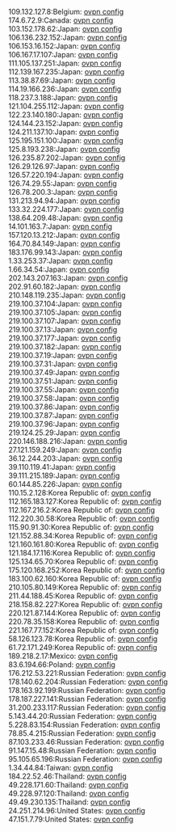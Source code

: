 109.132.127.8:Belgium: [ovpn config](vpn/109_132_127_8.ovpn)  
174.6.72.9:Canada: [ovpn config](vpn/174_6_72_9.ovpn)  
103.152.178.62:Japan: [ovpn config](vpn/103_152_178_62.ovpn)  
106.136.232.152:Japan: [ovpn config](vpn/106_136_232_152.ovpn)  
106.153.16.152:Japan: [ovpn config](vpn/106_153_16_152.ovpn)  
106.167.17.107:Japan: [ovpn config](vpn/106_167_17_107.ovpn)  
111.105.137.251:Japan: [ovpn config](vpn/111_105_137_251.ovpn)  
112.139.167.235:Japan: [ovpn config](vpn/112_139_167_235.ovpn)  
113.38.87.69:Japan: [ovpn config](vpn/113_38_87_69.ovpn)  
114.19.166.236:Japan: [ovpn config](vpn/114_19_166_236.ovpn)  
118.237.3.188:Japan: [ovpn config](vpn/118_237_3_188.ovpn)  
121.104.255.112:Japan: [ovpn config](vpn/121_104_255_112.ovpn)  
122.23.140.180:Japan: [ovpn config](vpn/122_23_140_180.ovpn)  
124.144.23.152:Japan: [ovpn config](vpn/124_144_23_152.ovpn)  
124.211.137.10:Japan: [ovpn config](vpn/124_211_137_10.ovpn)  
125.195.151.100:Japan: [ovpn config](vpn/125_195_151_100.ovpn)  
125.8.193.238:Japan: [ovpn config](vpn/125_8_193_238.ovpn)  
126.235.87.202:Japan: [ovpn config](vpn/126_235_87_202.ovpn)  
126.29.126.97:Japan: [ovpn config](vpn/126_29_126_97.ovpn)  
126.57.220.194:Japan: [ovpn config](vpn/126_57_220_194.ovpn)  
126.74.29.55:Japan: [ovpn config](vpn/126_74_29_55.ovpn)  
126.78.200.3:Japan: [ovpn config](vpn/126_78_200_3.ovpn)  
131.213.94.94:Japan: [ovpn config](vpn/131_213_94_94.ovpn)  
133.32.224.177:Japan: [ovpn config](vpn/133_32_224_177.ovpn)  
138.64.209.48:Japan: [ovpn config](vpn/138_64_209_48.ovpn)  
14.101.163.7:Japan: [ovpn config](vpn/14_101_163_7.ovpn)  
157.120.13.212:Japan: [ovpn config](vpn/157_120_13_212.ovpn)  
164.70.84.149:Japan: [ovpn config](vpn/164_70_84_149.ovpn)  
183.176.99.143:Japan: [ovpn config](vpn/183_176_99_143.ovpn)  
1.33.253.37:Japan: [ovpn config](vpn/1_33_253_37.ovpn)  
1.66.34.54:Japan: [ovpn config](vpn/1_66_34_54.ovpn)  
202.143.207.163:Japan: [ovpn config](vpn/202_143_207_163.ovpn)  
202.91.60.182:Japan: [ovpn config](vpn/202_91_60_182.ovpn)  
210.148.119.235:Japan: [ovpn config](vpn/210_148_119_235.ovpn)  
219.100.37.104:Japan: [ovpn config](vpn/219_100_37_104.ovpn)  
219.100.37.105:Japan: [ovpn config](vpn/219_100_37_105.ovpn)  
219.100.37.107:Japan: [ovpn config](vpn/219_100_37_107.ovpn)  
219.100.37.13:Japan: [ovpn config](vpn/219_100_37_13.ovpn)  
219.100.37.177:Japan: [ovpn config](vpn/219_100_37_177.ovpn)  
219.100.37.182:Japan: [ovpn config](vpn/219_100_37_182.ovpn)  
219.100.37.19:Japan: [ovpn config](vpn/219_100_37_19.ovpn)  
219.100.37.31:Japan: [ovpn config](vpn/219_100_37_31.ovpn)  
219.100.37.49:Japan: [ovpn config](vpn/219_100_37_49.ovpn)  
219.100.37.51:Japan: [ovpn config](vpn/219_100_37_51.ovpn)  
219.100.37.55:Japan: [ovpn config](vpn/219_100_37_55.ovpn)  
219.100.37.58:Japan: [ovpn config](vpn/219_100_37_58.ovpn)  
219.100.37.86:Japan: [ovpn config](vpn/219_100_37_86.ovpn)  
219.100.37.87:Japan: [ovpn config](vpn/219_100_37_87.ovpn)  
219.100.37.96:Japan: [ovpn config](vpn/219_100_37_96.ovpn)  
219.124.25.29:Japan: [ovpn config](vpn/219_124_25_29.ovpn)  
220.146.188.216:Japan: [ovpn config](vpn/220_146_188_216.ovpn)  
27.121.159.249:Japan: [ovpn config](vpn/27_121_159_249.ovpn)  
36.12.244.203:Japan: [ovpn config](vpn/36_12_244_203.ovpn)  
39.110.119.41:Japan: [ovpn config](vpn/39_110_119_41.ovpn)  
39.111.215.189:Japan: [ovpn config](vpn/39_111_215_189.ovpn)  
60.144.85.226:Japan: [ovpn config](vpn/60_144_85_226.ovpn)  
110.15.2.128:Korea Republic of: [ovpn config](vpn/110_15_2_128.ovpn)  
112.165.183.127:Korea Republic of: [ovpn config](vpn/112_165_183_127.ovpn)  
112.167.216.2:Korea Republic of: [ovpn config](vpn/112_167_216_2.ovpn)  
112.220.30.58:Korea Republic of: [ovpn config](vpn/112_220_30_58.ovpn)  
115.90.91.30:Korea Republic of: [ovpn config](vpn/115_90_91_30.ovpn)  
121.152.88.34:Korea Republic of: [ovpn config](vpn/121_152_88_34.ovpn)  
121.160.161.80:Korea Republic of: [ovpn config](vpn/121_160_161_80.ovpn)  
121.184.17.116:Korea Republic of: [ovpn config](vpn/121_184_17_116.ovpn)  
125.134.65.70:Korea Republic of: [ovpn config](vpn/125_134_65_70.ovpn)  
175.120.168.252:Korea Republic of: [ovpn config](vpn/175_120_168_252.ovpn)  
183.100.62.160:Korea Republic of: [ovpn config](vpn/183_100_62_160.ovpn)  
210.105.80.149:Korea Republic of: [ovpn config](vpn/210_105_80_149.ovpn)  
211.44.188.45:Korea Republic of: [ovpn config](vpn/211_44_188_45.ovpn)  
218.158.82.227:Korea Republic of: [ovpn config](vpn/218_158_82_227.ovpn)  
220.121.87.144:Korea Republic of: [ovpn config](vpn/220_121_87_144.ovpn)  
220.78.35.158:Korea Republic of: [ovpn config](vpn/220_78_35_158.ovpn)  
221.167.77.152:Korea Republic of: [ovpn config](vpn/221_167_77_152.ovpn)  
58.126.123.78:Korea Republic of: [ovpn config](vpn/58_126_123_78.ovpn)  
61.72.171.249:Korea Republic of: [ovpn config](vpn/61_72_171_249.ovpn)  
189.218.2.17:Mexico: [ovpn config](vpn/189_218_2_17.ovpn)  
83.6.194.66:Poland: [ovpn config](vpn/83_6_194_66.ovpn)  
176.212.53.221:Russian Federation: [ovpn config](vpn/176_212_53_221.ovpn)  
178.140.62.204:Russian Federation: [ovpn config](vpn/178_140_62_204.ovpn)  
178.163.92.199:Russian Federation: [ovpn config](vpn/178_163_92_199.ovpn)  
178.187.227.141:Russian Federation: [ovpn config](vpn/178_187_227_141.ovpn)  
31.200.233.117:Russian Federation: [ovpn config](vpn/31_200_233_117.ovpn)  
5.143.44.20:Russian Federation: [ovpn config](vpn/5_143_44_20.ovpn)  
5.228.83.154:Russian Federation: [ovpn config](vpn/5_228_83_154.ovpn)  
78.85.4.215:Russian Federation: [ovpn config](vpn/78_85_4_215.ovpn)  
87.103.233.46:Russian Federation: [ovpn config](vpn/87_103_233_46.ovpn)  
91.147.15.48:Russian Federation: [ovpn config](vpn/91_147_15_48.ovpn)  
95.105.65.196:Russian Federation: [ovpn config](vpn/95_105_65_196.ovpn)  
1.34.44.84:Taiwan: [ovpn config](vpn/1_34_44_84.ovpn)  
184.22.52.46:Thailand: [ovpn config](vpn/184_22_52_46.ovpn)  
49.228.171.60:Thailand: [ovpn config](vpn/49_228_171_60.ovpn)  
49.228.97.120:Thailand: [ovpn config](vpn/49_228_97_120.ovpn)  
49.49.230.135:Thailand: [ovpn config](vpn/49_49_230_135.ovpn)  
24.251.214.96:United States: [ovpn config](vpn/24_251_214_96.ovpn)  
47.151.7.79:United States: [ovpn config](vpn/47_151_7_79.ovpn)  
